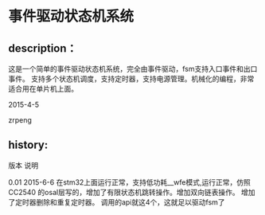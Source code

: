 事件驱动状态机系统
=======================

description：
------------
这是一个简单的事件驱动状态机系统，完全由事件驱动，fsm支持入口事件和出口事件。
支持多个状态机调度，支持定时器，支持电源管理。机械化的编程，非常适合用在单片机上面。

2015-4-5

zrpeng

history:
--------
版本	说明

0.01    2015-6-6 在stm32上面运行正常，支持低功耗__wfe模式,运行正常，仿照CC2540
		的osal层写的，增加了有限状态机跳转操作。增加双向链表操作。
		增加了定时器删除和重复定时器。
		调用的api就这4个，这就足以驱动fsm了
		

